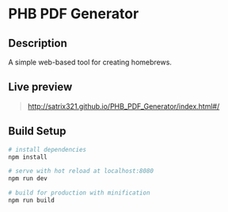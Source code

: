 # PHB PDF Generator

## Description

A simple web-based tool for creating homebrews.

## Live preview

> http://satrix321.github.io/PHB_PDF_Generator/index.html#/

## Build Setup

``` bash
# install dependencies
npm install

# serve with hot reload at localhost:8080
npm run dev

# build for production with minification
npm run build
```